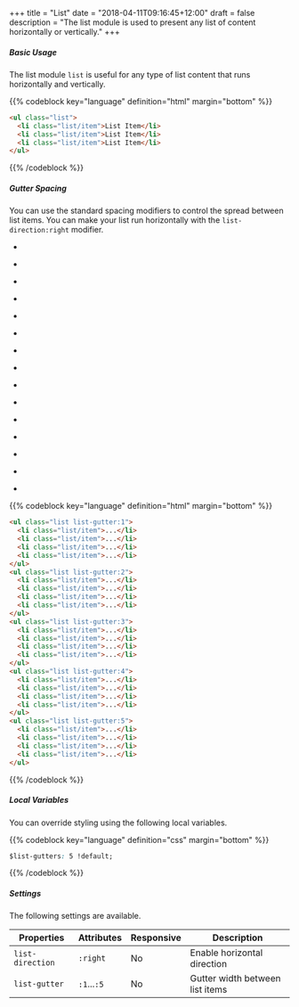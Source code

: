 +++
title = "List"
date = "2018-04-11T09:16:45+12:00"
draft = false
description = "The list module is used to present any list of content horizontally or vertically."
+++

##### Basic Usage

The list module `list` is useful for any type of list content that runs horizontally and vertically.

{{% codeblock key="language" definition="html" margin="bottom" %}}
```html
<ul class="list">
  <li class="list/item">List Item</li>
  <li class="list/item">List Item</li>
  <li class="list/item">List Item</li>
</ul>
```
{{% /codeblock %}}

##### Gutter Spacing

You can use the standard spacing modifiers to control the spread between list items. You can make your list run horizontally with the `list-direction:right` modifier.

<ul class="list list-gutter:1 list-direction:right margin-bottom:2">
  <li class="list/item">
    <div class="padding:2 border-style:radius fill:primary">
    </div>
  </li>
  <li class="list/item">
    <div class="padding:2 border-style:radius fill:primary">
    </div>
  </li>
  <li class="list/item">
    <div class="padding:2 border-style:radius fill:primary">
    </div>
  </li>
</ul>

<ul class="list list-gutter:2 list-direction:right margin-bottom:2">
  <li class="list/item">
    <div class="padding:2 border-style:radius fill:primary">
    </div>
  </li>
  <li class="list/item">
    <div class="padding:2 border-style:radius fill:primary">
    </div>
  </li>
  <li class="list/item">
    <div class="padding:2 border-style:radius fill:primary">
    </div>
  </li>
</ul>

<ul class="list list-gutter:3 list-direction:right margin-bottom:2">
  <li class="list/item">
    <div class="padding:2 border-style:radius fill:primary">
    </div>
  </li>
  <li class="list/item">
    <div class="padding:2 border-style:radius fill:primary">
    </div>
  </li>
  <li class="list/item">
    <div class="padding:2 border-style:radius fill:primary">
    </div>
  </li>
</ul>

<ul class="list list-gutter:4 list-direction:right margin-bottom:2">
  <li class="list/item">
    <div class="padding:2 border-style:radius fill:primary">
    </div>
  </li>
  <li class="list/item">
    <div class="padding:2 border-style:radius fill:primary">
    </div>
  </li>
  <li class="list/item">
    <div class="padding:2 border-style:radius fill:primary">
    </div>
  </li>
</ul>

<ul class="list list-gutter:5 list-direction:right margin-bottom:2">
  <li class="list/item">
    <div class="padding:2 border-style:radius fill:primary">
    </div>
  </li>
  <li class="list/item">
    <div class="padding:2 border-style:radius fill:primary">
    </div>
  </li>
  <li class="list/item">
    <div class="padding:2 border-style:radius fill:primary">
    </div>
  </li>
</ul>


{{% codeblock key="language" definition="html" margin="bottom" %}}
```html
<ul class="list list-gutter:1">
  <li class="list/item">...</li>
  <li class="list/item">...</li>
  <li class="list/item">...</li>
  <li class="list/item">...</li>
</ul>
<ul class="list list-gutter:2">
  <li class="list/item">...</li>
  <li class="list/item">...</li>
  <li class="list/item">...</li>
  <li class="list/item">...</li>
</ul>
<ul class="list list-gutter:3">
  <li class="list/item">...</li>
  <li class="list/item">...</li>
  <li class="list/item">...</li>
  <li class="list/item">...</li>
</ul>
<ul class="list list-gutter:4">
  <li class="list/item">...</li>
  <li class="list/item">...</li>
  <li class="list/item">...</li>
  <li class="list/item">...</li>
</ul>
<ul class="list list-gutter:5">
  <li class="list/item">...</li>
  <li class="list/item">...</li>
  <li class="list/item">...</li>
  <li class="list/item">...</li>
</ul>
```
{{% /codeblock %}}

##### Local Variables

You can override styling using the following local variables.

{{% codeblock key="language" definition="css" margin="bottom" %}}
```css
$list-gutters: 5 !default;
```
{{% /codeblock %}}

##### Settings

The following settings are available.

<table class="table table:fluid table:pile">
  <thead>
    <tr>
      <th>
        Properties
      </th>
      <th>
        Attributes
      </th>
      <th>
        Responsive
      </th>
      <th>
        Description
      </th>
    </tr>
  </thead>

  <tr>
    <td data-label="Properties">
      <code>list-direction</code>
    </td>
    <td data-label="Attributes">
      <code>:right</code>
    </td>
    <td data-label="Responsive">
      No
    </td>
    <td class="row:reverse">
      Enable horizontal direction
    </td>
  </tr>
  <tr>
    <td data-label="Properties">
      <code>list-gutter</code>
    </td>
    <td data-label="Attributes">
      <code>:1</code>...<code>:5</code>
    </td>
    <td data-label="Responsive">
      No
    </td>
    <td class="row:reverse">
      Gutter width between list items
    </td>
  </tr>
</table>

